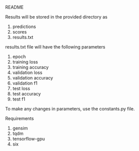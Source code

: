 README

Results will be stored in the provided directory as
1. predictions
2. scores
3. results.txt

results.txt file will have the following parameters
1. epoch
2. training loss
3. training accuracy
4. validation loss
5. validation accuracy
6. validation f1
7. test loss
8. test accuracy
9. test f1

To make any changes in parameters, use the constants.py file.

Requirements
1. gensim
2. tqdm
3. tensorflow-gpu
4. six